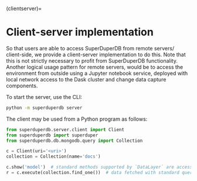 (clientserver)=
# Client-server implementation

So that users are able to access SuperDuperDB from remote servers/ client-side, 
we provide a client-server implementation to do this. Note that this is not
strictly necessary to profit from SuperDuperDB functionality. Another
logical usage pattern for remote servers, would be to access the environment
from outside using a Jupyter notebook service, deployed with local 
network access to the Dask cluster and change data capture components.

To start the server, use the CLI:

```bash
python -m superduperdb server
```

The client may be used from a Python program as follows:

```python
from superduperdb.server.client import Client
from superduperdb import superduper
from superduperdb.db.mongodb.query import Collection

c = Client(uri='<uri>')
collection = Collection(name='docs')

c.show('model')  # standard methods supported by `DataLayer` are accessible here
r = c.execute(collection.find_one())  # data fetched with standard queries
```
